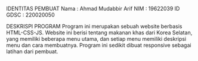 IDENTITAS PEMBUAT
Nama    : Ahmad Mudabbir Arif
NIM     : 19622039
ID GDSC : 220020050

DESKRISPI PROGRAM
    Program ini merupakan sebuah website berbasis HTML-CSS-JS. Website ini berisi tentang makanan khas dari Korea Selatan, yang memiliki beberapa menu utama, dan setiap menu memiliki deskripsi menu dan cara membuatnya. Program ini sedikit dibuat responsive sebagai latihan dari pembuat.